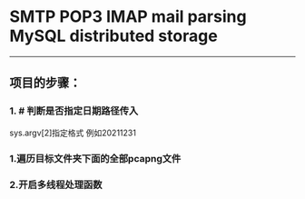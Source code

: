 # SMTP POP3 IMAP mail parsing MySQL distributed storage
****
## 项目的步骤：
### 1. # 判断是否指定日期路径传入
sys.argv[2]指定格式 例如20211231
### 1.遍历目标文件夹下面的全部pcapng文件
### 2.开启多线程处理函数
